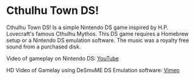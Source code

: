 # Cthulhu Town DS!
Cthulhu Town DS! Is a simple Nintendo DS game inspired by H.P. Lovecraft's famous Cthulhu Mythos. This DS game requires a Homebrew setup or a Nintendo DS emulation software. The music was a royalty free sound from a purchased disk.

Video of gameplay on Nintendo DS: [YouTube](https://www.youtube.com/watch?v=X8wzrmMhsvg)

HD Video of Gamelay using DeSmuME DS Emulation software: [Vimeo](https://vimeo.com/174529509)
